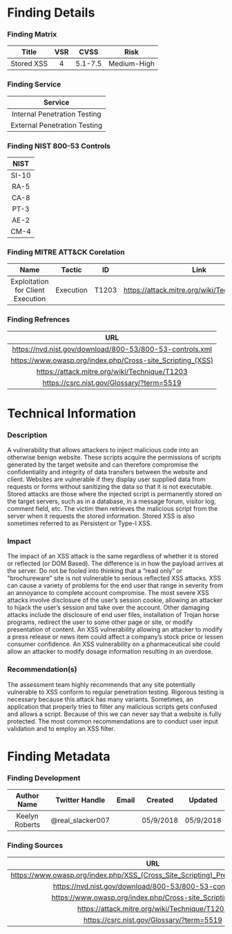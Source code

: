 # Finding Details 

### Finding Matrix
| Title  | VSR  |  CVSS  | Risk |
|:-:|:-:|:-:|:-:|
|  Stored XSS  |  4 |  5.1-7.5 | Medium-High  |

### Finding Service
| Service  |
|:-:|
| Internal Penetration Testing  |
| External Penetration Testing  |

### Finding NIST 800-53 Controls
| NIST  |
|:-:|
| SI-10  |
| RA-5   |
| CA-8   |
| PT-3   |
| AE-2   |
| CM-4   |

### Finding MITRE ATT&CK Corelation
| Name | Tactic | ID | Link |
|:-:|:-:|:-:|:-:|
| Exploitation for Client Execution | Execution | T1203 | https://attack.mitre.org/wiki/Technique/T1203 |

### Finding Refrences
| URL |
|:-:|
| https://nvd.nist.gov/download/800-53/800-53-controls.xml |
| https://www.owasp.org/index.php/Cross-site_Scripting_(XSS) |
| https://attack.mitre.org/wiki/Technique/T1203 |
| https://csrc.nist.gov/Glossary/?term=5519 |
# Technical Information

### Description 
A vulnerability that allows attackers to inject malicious code into an otherwise benign website. These scripts acquire the permissions of scripts generated by the target website and can therefore compromise the confidentiality and integrity of data transfers between the website and client. Websites are vulnerable if they display user supplied data from requests or forms without sanitizing the data so that it is not executable. Stored attacks are those where the injected script is permanently stored on the target servers, such as in a database, in a message forum, visitor log, comment field, etc. The victim then retrieves the malicious script from the server when it requests the stored information. Stored XSS is also sometimes referred to as Persistent or Type-I XSS.
### Impact
The impact  of an XSS attack is the same regardless of whether it is stored or reflected (or DOM Based). The difference is in how the payload arrives at the server. Do not be fooled into thinking that a “read only” or “brochureware” site is not vulnerable to serious reflected XSS attacks. XSS can cause a variety of problems for the end user that range in severity from an annoyance to complete account compromise. The most severe XSS attacks involve disclosure of the user’s session cookie, allowing an attacker to hijack the user’s session and take over the account. Other damaging attacks include the disclosure of end user files, installation of Trojan horse programs, redirect the user to some other page or site, or modify presentation of content. An XSS vulnerability allowing an attacker to modify a press release or news item could affect a company’s stock price or lessen consumer confidence. An XSS vulnerability on a pharmaceutical site could allow an attacker to modify dosage information resulting in an overdose. 
### Recommendation(s)
The assessment team highly recommends that any site potentially vulnerable to XSS conform to regular penetration testing.  Rigorous testing is necessary because this attack has  many variants. Sometimes, an application that properly tries to filter any malicious scripts gets confused and allows a script. Because of this we can never say that a website is fully protected. The most common recommendations are to conduct user input validation and to employ an XSS filter.    

# Finding Metadata
### Finding Development
| Author Name | Twitter Handle | Email | Created | Updated |
|:-:|:-:|:-:|:-:|:-:|
| Keelyn Roberts | @real_slacker007 |  | 05/9/2018 | 05/9/2018 |

### Finding Sources
| URL | 
|:-:|
| https://www.owasp.org/index.php/XSS_(Cross_Site_Scripting)_Prevention_Cheat_Sheet |
| https://nvd.nist.gov/download/800-53/800-53-controls.xml |
| https://www.owasp.org/index.php/Cross-site_Scripting_(XSS) |
| https://attack.mitre.org/wiki/Technique/T1203 |
| https://csrc.nist.gov/Glossary/?term=5519 |
